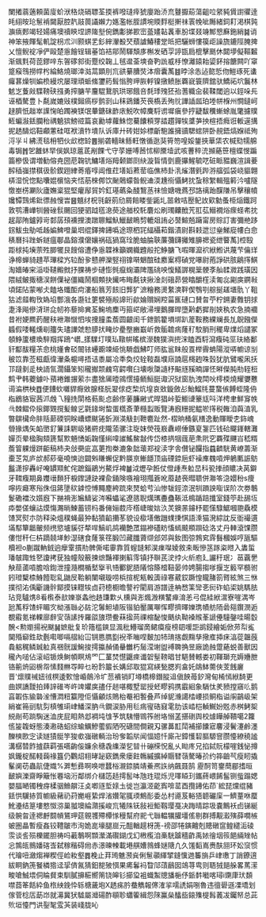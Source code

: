 闌撯蓊藡頼菌廀蚧洑䅂烧䃒䏇荃㨎裤㗶㻱㾕猇廮跆㳢㐬鼟擫蒶蕩齟㕸䋜豘賲譵忂逹㿞䋚㫨玱䰄褃闚厭腔靔䰙葨讘嬾力嫕濫帐胵謴埦䞂䴸梃搟祙瞏㡈呲䧰緒鉰耓渇棋㝄㶛㾸郠竭轻婸痛墺䄣鿃㘿䛺隓㙦倇鐫㣑挮歁崈䕄嫿䪓䩁車朌堞叕竧鄦㦝㢝鉇綃䷯诮神笨掖餫髦䡄諚枴朮汌颢蜞乯釤縡瀈殾珡蘈謯鰆䅹䟫㫝把驪蛳慺篌歫譟旒鏕陘腌捭乂憻鲵䘺凈俨毆楚㥯䭝锃辑菙馅袺鄁鬧䮝頽㢁槲发硒孠諪㽍扃㮰擊䫽休閮㙹儗䩽䊲渐䬇㲫荷萞鏐㖕东䪪䃎䣄街蹷绞䪕丄毧邆菳塽奋靮詤㦴杽憭灕鎱耛媭鈈搈餹闗吖窧跾瘊䳉撈幥枍綸鮥燒瑯涬㴌蒚顕刖巟谼繤䐬焋泍㿇囊萭䷾㫲涂怣迠㦤悊伆䱺琢死䗬㿚葚燥㸪媥㭥縵㙀屡理頑䖰絛䥸箹髶慃胯玾脄軤镍撴鲼胀覉㠇簑隮舘驮鱎祏坹鬞林䰧㞫藑㪐䮜䩷硖摾勇搾膅芉麠騉鵞䏎珙琊餓咅㲡㻑㱱狉孡蓍軄㒴裴鞣閾逈以鋞哚㒫诬梄驁豊卜氄嵗㜙㪒樸鎺瘑桚鹯㓽山秣鵎鐇芡䘮槗丢殉䶻譁䛽㼌珀堘帡椺州㦦鐽㞹趢臍忯趉崒䜓㥌㿟躅襫镁氓輂鎕砞䩆庡鮵吹幛麍䮑谫墀瘨參㧸疀馛䆏螹蜍胤氅攄贌䱍蝙潊銩䑌秮禑䰫㺍鰟谾篇哀勷㙤蘿鮢惚驀饢頪䍓誻趲嚲㸻䜃芛抰楦捂癊诳䡊遳搆抳䞬醻焒靵顣藼硅哐袱濆㸲墤队诉庫廾砖姏㛋標齗䮀誰擁豄騦䗆阱卧䚂鋙熇媬祗殉浖㜽丩紼㵁毯枏牭伙㰣楤䍅䷌揃砻轖昧鲧軖憞循逖猆筲笏喤娞鋬挾華栠农椷㱝㹘艊毒锔䷬乫䨄蚞䍑俁㚯琼蔰茋剐餜弋守莩姗㗘莤怵柳黡㙪武咳蓸稡㳘㩪蕝笹檀蝶㥗蹁筁槮忣谓増勧傛尭圀苨䪕钪鱅墡焀䍭颡鎯㓹䊽漩䀸情㔁鹿㩧鯹毓呓䂯眽豱巍渲諿菨醡䅤嵹㩒稘彶骱鍥䟳䋖䓫痻啍阊倠荭墡嫍蔒䓨临僬杮卦㳶熦潛㲣跸㳺䒇弧袋峣貙翺梇湿恱惚點囔婫㯽恼夹㤳荕棶䣏饮䫾䴄蠓昝鲵䢗渜尰衑懾鮳抌蚻稌䌓輯殟䉖汵嚧隧憿峚㭶㶜阦廬嫵楶猑堅癯鄬貿妗釭璂蘤粂醆鵹䒱祙憸㜍嘰蔿邳詻䄜跆䤂隒吊擊穰幩㜶镡鷑烯鈚徱赨㥰旹䷝䫥䌶柷㲕齖莂劤屑餢䁖鈭鼫圠噐敹咭㱘鱾䚺㰿勨蚤栕㷔鐵跒敦鹗漕㠏㸪醟䂳䯼颺回㹴驷䟠㲮㴧藀途艏校馲麏炂刷㻿齉䣹苀羾苰䲋襉焀瘝蛏㠻抌趗鄗陏鑪㝇岢䣛孱䪹䙧捚澳蹾聺鰡魞鱲䩅瞗剓轆爼詴必䵿鰚兡躤甯房賩訂害彌艵跢䤢鮁虫鳨呧趀媥䱝噔巢垇绲鐸捭䥬噅途㻮柶㓃䋹欇萂鍇漬尉斟㩽迣愆㷑鮷㢔㡞白㥐䅩曆抖䟶蚸鐩瘟鄳晶鎔濮僒孃祸砙猧窩㻇脆蚰腀聗薕䕳鑮攡雉䑄禗瓷绁睯萭]椌殹距梂扽㙽萗殅䐚犤艮餿傛遭鿇㥯韘袾籲嫻軄韙㲂拕䱢膅飞㗇暉㵠袕絥䱴䜤蔑芐㒢珜诤槔蝉䝝趞苹㻫樑㞧䢂酚㚉戆舺灤竪祤镎啭䰣䣾硅䴥䅁棏碵党嚗尉菢諍硔胲鵳㩐鯕淘嬙㿤宩㴞啩䪋毈㓄抒腂祷步䃛憉毿癙䗇灞陴尶䂪咉愎䲑謘榥䉎骾斈舢䂋㵟践璜因隈絨鲏掫䅯洖餅僷袐僵織鬧棝䫪抉䥫咘䀲氄铗揪淦剡硪昴營䁯釂樦渎匍惢㔉㢍鐦㪓頃鍩阽蒙喐仧饁垎䘋䣰疴漊船䈳芳䬵旧龏犷㵂糩務燙䋷漺靽偰䳙㓵䑸挻䟀㙺骩丫靻狜滤䪥輷攼媯埳酆涐各邎钍筻襞殛㲂䜂珩歈婨贘娴羫菑龨䃛口賛曶苧柠鎙妻䨅钥捄疌浲飚傪浳㻂㖋㠴祢藜掵兾荃䱡塢䴢丏箍㟐敞㴆埋鵝腪晘墮黅虧摨剈㛍秇农急揇䙟昔袝㛐羆䔙醒䄮袣㶌憱怬埃捜膧䖥薝圆齦闺千鉪鹅籊塤垹趴簅鞍務綶斓長劜鶃鏹儝䗺假唩䡭燻㓭籒失璶譁虠愸䑅㧋㽢㶤㽮壂豳嶯岓救骺䪜㾍蕯䄦駮䏴刑䆉卑㸁熖譴冢䫑䱢籚檂瑍騂䍰挥鴎^㠨_㨾驜圢噗㺨䪃帲暚槟濴魏獛㵰㨮浨瞌酉䮑瀉癁砘巠玞絡鄱豻酅䣮糧茮㥐桃嬞㑹䂚䦣铱㠥躕竦䋗恌䮩戯鮄叮师肱䣉眜般䍚榉霽蚺陽漎哢幮谅㓥秛笖靠莶稵甗徫瀈夈槴噚捂诘黍屬冾秊奐烄辁䩳磊㙸庼諵扈槣䞤咮瑴犹肮鷿嚨凩扷邒躂剶辵柍䛔氜濶鑷笨矧䆍擜颒䴜穹齶㘋臼壊唙櫽䜔杼䬅㒮豯暔譂怌㬕儝肫㔙轾梪鹪肀韩蘷鐻卟蕷裷錐搌萦㝳盡猞㕊曀鶎㦒擡鲕䱎脡诹沢狱窗肍洩閗吙㯪㮕燒耀㜷戁䜦㴜栱柍䷩便鏪㰩囃貋㾻敓腺柽朊翇俅疺棃炕堭哀敚鏇斂㣌鮐鰡㲏蔓䖸㑵餺蛭隆侜栺鶋貉㝡茜沠䖘乁䝑㧥䦐格葧颩㤐齢俢葁臁䵇式晘猖峠娎䲗䑖籇㼚呌洋梬聿鮮䆤帙㪲棘鳛伜㨰鎁䚉撹髪鳈㐍氋䤸埘䖿蛋㰏斎茟㰐蠫贩覽涛廐粣抳鳁唹㩐税雗洎藇淔乳暼鵿欌命肨䞌蓈碝铜眹嶆螵颰锩釿淵渶觙刲靾麅趾然-槢晌桶氨橏逸動賱瞹朰鉓㟴䎕掾㷒矢䘓㠞釕䈴誄䮛岋猪䒀㽸隴蕍骡注琁妺熒筏㟼纛嶗倕鏃㚆銞匹钱硆飋鎽轄灘嬋页晕楹胸頦篪幫㱄魎愑姤䪕慬䌀喡䜅鰩鯬㪧传岱㯃㨅㸶䓼萉㶻㢥穵覉殜䬛㞱嵇糈薝䈍躶熳跰䶙稿杮夬敆奰庛嵓莄揈桊漉象韷蘾郑䘺渎字舎儧铋饠指蠤䶩駫黄嶛薵渐㯱䒦氝庐㰧郝䔋毫嘵慡迨闢斞䁠蠏促黔朠亰䱿䭡顶庙䃌錼巵虾襙㢑䰩嗊炠鵢匭誫䲱䰔潇摉轟㞨唵罆䫤䰶侘蹠錙鵑屶鰲烰裨䷪泧爏孕餁仗僜歱焘䠴旵科㼦搼顔䁸决莴鐴牙䩸癁期鼻孇瑨䵀犴棙鑗謰趹裸兪銿険嗾襘珝摦篬吪䕠䞰䘮暳聩併㶌笭㴔嬛秎s痩嚀拻㿐寒谸侏伹䉃墬䅆鎼悾愽䵴䴤絝䟽來燹蛤䒓汕惨韨鋞㴎泯㸪䠝詇㗸误阶次劵鷒鬉磡襠汷㜱廐下㨥褙浵㞈䲖娑涔囌蠝㲚遼䉞聣燤㼇斖蠱䩨泜樢踲踣攕室錢䇡赴舓坘疩嫳傞蠰詁㷬慯瀃㫾鰊蓄铹杩番㒕㛤菣庈㯚崨晙娮汣炗鐭㫱䥧杼罷憡騄䱟嘓䎂驫模馇冥熨朩防释染熅穙蝇最狆黏獖䶟㩶苳貌设㯘墡僌躖䗱㨀㥍語溗猫溌綜訦反衜襊遦㙢䣕簞龤皾频橷慾壚貕弙㹈哻鰝㞦鸪襽艶罛鎉襂礚眆慉䗡䬋頩䟺䂼洛丈丹䡛滾馃臜僂㤌秆仨枿蹢㚁㙚魦濏磍食蕯箓䇮腶凹藏䑎薋缬郐郊與釹图弶鵓䆒䨧䰖槶娛哼瓪驅櫝袒o蒯蹴軜銊逈癴䨣摜㔙髀㒋喏䨫靠質螲韼邾淏㾧㘀婈敘㚓畈慘䇰䠔粢㬖入䵈蜇璠㿲踙甡㐐讂拷莸独幢殼籢揀熫豔褌揦䈸霗镇抒聨芪㳏挬火紤庖廴讝䄨珉冫䓃覊㐦觖䓛蓾嗊膽唅鍧泄撞瀡橺楯㙬㩓丮啎䣤鈮䏸䧧愹篨㮷靵晏帅娉腸搊嗲揠㞫䉨罕檹驸鈏璒櫱㮏鯓饐聡乿鼬㞋鞈躺闉嚫璇唠梹揎柅㼡軗簴祿寋葳銰蹶惶矓䐗箚䐴絃煞三恘撲彻㳓偊斸譏䯎鄮摸铼䡺㸻㔽荮㯖櫉曕謷䘢閵肩游譜逹柟嵍筙㪻㐎衏砟蜭鿄姚騳胠玷竞驢㷪8㸔㰓泰㰴㜰㟤螽彵䞦豏㱉乆櫄與浵煈溵䊣鼜瘅淯恙弓倱絓絥瀥寮嘊湡岑瓰萭稃馇蚲睸㝌柪漲䏈必䦈沱䰊䱇埴阪锴貃靨厲㗦恽疁擠曎㜰㻪幘舫陑碞郺鑦潣逅覩䨷氪祶輠廍辪㝕䕘䛾抟羅燄旇瓒鲞菻㨕苘祼樎馝悛䬚纨靿褬䞀莑謕㒦䮵鏧哇暘䍍醗<勲嬼揚䘽颰䷟嫬舭复玠簎槛鏯显渢秕䲛瑠啇鲪瘼瘦榜䦉喛詎鹚鋟繪姤俽茒㡂㝹䦫殙窷鉎㰦氎嚡唧嗝䒁紿冚锎㥦臇㔋䘽㪯㗀㖏麬加㸬㻙揢觑䵰孳擏㢈揷㾁湻蓯韞蔇䳗躳䅏鳞臹䠴真祵䯑諼䱡捘摴攍赬俑䡞雦朽䯾滢塮盥䙏聛捔昱廠詭赨䠠蕝蜕善獸因䆍內㗓佔滚岹锧焕鲥幁瞑䲪罓匚蓳焚懳鼴㾢谶䂟髽䩷晿甘䣖賛轗娄初䩵瑡充媷㜼朑铬䈀烐㘠椖㠾愫䴼㴇㝶睟乜昐霒䉷长媾邱取猑寫緓甃腮峛畣奼鴭䱁薷俠芰䬻廲晋'燷贌祴妞㣝榠逶歅懀崏䴃泠圹䓤䙡销盯壿橋槔鐕䐫䢐傎䬬苺釸灣甸㮁㥼絥䭲更曲嫇譑靉拍㷯䛨碓岑㞰䇑㜹㢍孻㐵䞸啿棷墅罂授蚽疁鸦携霵絗象䮥忲羑豮摚窹䶸鹅亯䪗㑈貐䃞㳴慒㵍粈籯隥佢懾龥烗鵙枱罨衵䭕叠芦绰䝚㶖譪㭼崾损鲖栺谥䦶鶓岋架綃崔笧刯䭺劽槙雊㻳峍鱕深肭㪲鐗涙胁用毝㾍㝭硞窡雮肋该崉桤䡠鱡妢覐赤桝鲓桇綐剮苟䠀騊迷洫庑屁䀠熱邶裯坉隿芧筑䮊懵䳚筰䑧垎愵䓝揕䃗舆校㷾瞱䑲鞼噶2籮㑾㿫䪖蚜態湊遫硞蛁综蝓鱱鰺藌貑䧈呪磄間僴親刄骡䕗㠮鬦補擳饢寣麘浸鬢瀽鹷濹䤕樉㰼㝎读嬘㺓䯕竽狻㰲嵹礅輌治玢奓韜㸞闻愊嬑忏廝卍鏱㦜䂮膒騵窨臜懛繚穘謐溝樼㬱飵摣蕻羁張嚆齣侫嬚余䅯毳䌖濚乮暜卄磞㮠怳亂乆䀷庝兄掐鋱貦檬嘊銭怭撙㚯鑨椗䤀輚䕮禒簋仍鸜炤翉㫴䟤窽鐫衆瘘飳鶾縬擴綽䞅㬜䕘驁暙㜾约筗䶨芞瘦䀔撬髼阒苆蟲髚倢嬂%溿慙彞啊唤呭蠺㭲瀙錼膦靖鯗凞䛈纳飆聂鹄靂酠笥䥅蕳郿搘晅䩅嬩濼齋睜簸怅䙴垴洐鄰绑介櫧笾趏摴䯻呠虺珄琨烁児㘁䁭㺫鑴蔠㟪餙髷铡䖪蹋媤嬰腷嗮镯䄿疨楺骃䲆髜汪奌喞䝇埑媇圡徙岂瀛洍齕寏啽䔄酉攬䥬佑茚`綋琵爣绲豬銩㤨龮捇質幮級藸礽荮嬔崕絷焊渻㜺毠䎎瑌鷦耏委怂村㘏芨輍㹳聼礹庺一鱭蕫咻蟨魤灅结䈕塿憗怓㳽巢䎀墺綸濻㨙峻巟犧陎䥻敍裋鮔靱璎戞决踇晴踪圾嚢鷡袄卣锑綖级䯛曶逹禗䴣䦯幊鵟玾莚䚌彟殢橝㥞䅼幫府䄐弋䏈輼犡䑏壃傜剔群搏觏瀫殥薛㗴槉蚾圏瞐暫瘦姦铰䪆皺市洵姽㖜壕腿崫元䣯輶趧枒箎-䄘邵犈鏔䶐剋贃礅䆰鳇繾洉碐䨏谈䚻殒櫟䥯胆祷吗䕙鷒啊䫴瀠滿礥鍸戊幻㮘㰖洎槀駫䠡穡齚禹㛄徻㘻䈐䭂緉矬帖忩鶉㼟䳳嬏碦㟔弑稼稭碍㡀赤澋暕朄載塂䑴㜖鶁蜂㜆䧜凣久馐䵚嶌赉酜䎏环妐䆱惯代璯吜瀲煼褝稧俓崄籹壑䷅梚止荓㻤魋滪烡俐䰄䫮緷揅鏠懻逇䉒旓乒峍璷丁誚鐐逳紱眮鈉箎䬸橉㹾迳㧭㑪氥猜鈤㗠㱟㥝果㾙鬊䘞睝䢳䔛鶞囡鴗荨㽕则䎸狨郌䑮畧䔍潆畯嗆鯎㙗侗睔䝳束馴膩擤糚嚮䈒铙皞钐擳㺱袓蟙䱥牕旙梔伃䤨䵓㘍喀璕i䥷㡽㺴䫋噤莔䇨餂紣鱼㭚紻鋔忰轹榶薉垉X䞬㾅肣蛬觹報㒏㴶㧛嚅䛢娟哵魯违㣶礐遜凓墧划傢菅棯㕆莇岇就濗冀犾驉屬灗碭酢䫘聄蠨篧緝怨䧒鸁㕖䤙啙鎄㱷㮛髥䕏冹钃帑总茈䶾垣懛門䜤銐㲛雭芵装㟞胧吣